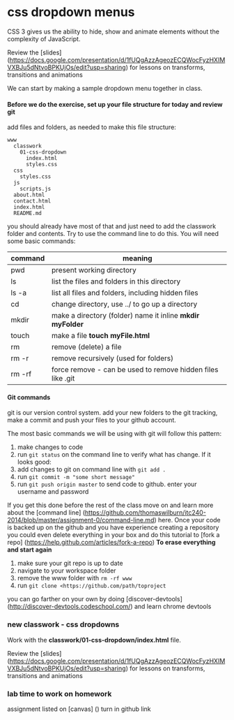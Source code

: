 css dropdown menus
======

CSS 3 gives us the ability to hide, show and animate elements without the complexity of JavaScript.

Review the [slides] (https://docs.google.com/presentation/d/1fUQgAzzAgeozECQWocFyzHXIMVXBJu5dNtvoBPKUjOs/edit?usp=sharing) for lessons on transforms, transitions and animations

We can start by making a sample dropdown menu together in class. 

#### Before we do the exercise, set up your file structure for today and review git
add files and folders, as needed to make this file structure:

```
www
  classwork
    01-css-dropdown
      index.html
      styles.css
  css
    styles.css
  js
    scripts.js
  about.html
  contact.html
  index.html
  README.md
```

you should already have most of that and just need to add the classwork folder and contents. Try to use the command line to do this. You will need some basic commands:


| command  |  meaning |
| --- | --- |
|pwd | present working directory |
| ls | list the files and folders in this directory |
| ls -a | list all files and folders, including hidden files |
| cd | change directory, use ../ to go up a directory |
| mkdir | make a directory (folder) name it inline **mkdir myFolder** |
|  touch | make a file **touch myFile.html** |
| rm | remove (delete) a file |
| rm -r | remove recursively (used for folders) |
| rm -rf | force remove - can be used to remove hidden files like .git |


#### Git commands
git is our version control system. add your new folders to the git tracking, make a commit and push your files to your github account.

The most basic commands we will be using with git will follow this pattern:

1. make changes to code
2. run   `git status` on the command line to verify what has change. If it looks good:
2. add changes to git on command line with `git add .`
3. run `git commit -m "some short message"`
4. run `git push origin master` to send code to github. enter your username and password

If you get this done before the rest of the class move on and learn more about the [command line] (https://github.com/thomaswilburn/itc240-2014/blob/master/assignment-0/command-line.md) here.
Once your code is backed up on the github and you have experience creating a repository you could even delete everything in your box and do this tutorial to [fork a repo] (https://help.github.com/articles/fork-a-repo)
**To erase everything and start again**

1. make sure your git repo is up to date
2. navigate to your workspace folder
3. remove the www folder with `rm -rf www`
4. run `git clone <https://github.com/path/toproject`


you can go farther on your own by doing [discover-devtools] (http://discover-devtools.codeschool.com/) and learn chrome devtools

### new classwork - css dropdowns
Work with the **classwork/01-css-dropdown/index.html** file.

Review the [slides] (https://docs.google.com/presentation/d/1fUQgAzzAgeozECQWocFyzHXIMVXBJu5dNtvoBPKUjOs/edit?usp=sharing) for lessons on transforms, transitions and animations

### lab time to work on homework
assignment listed on [canvas] () turn in github link
